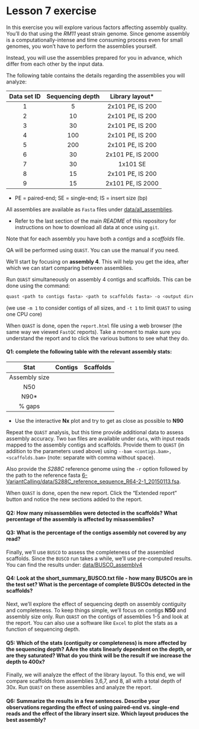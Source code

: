 # Lesson 7 exercise

In this exercise you will explore various factors affecting assembly quality. You’ll do that using the *RM11* yeast strain genome. Since genome assembly is a computationally-intense and time consuming process even for small genomes, you won’t have to perform the assemblies yourself. 

Instead, you will use the assemblies prepared for you in advance, which differ from each other by the input data.

The following table contains the details regarding the assemblies you will analyze:

| Data set ID | Sequencing depth | Library layout* |
|:-----------:|:----------------:|:---------------:|
| 1 | 5 | 2x101 PE, IS 200 |
| 2 | 10 | 2x101 PE, IS 200 |
| 3 | 30 | 2x101 PE, IS 200 |
| 4 | 100 | 2x101 PE, IS 200 |
| 5 | 200 | 2x101 PE, IS 200 |
| 6 | 30 | 2x101 PE, IS 2000 |
| 7 | 30 | 1x101 SE |
| 8 | 15 | 2x101 PE, IS 200 |
| 9 | 15 | 2x101 PE, IS 2000 |
* PE = paired-end; SE = single-end; IS = insert size (bp)

All assemblies are available as `Fasta` files under [data/all_assemblies](https://github.com/hadasvolk/CompLabNGS/tree/main/7-Assembly/data/all_assemblies). 
* Refer to the last section of the main *README* of this repository for instructions on how to download all data at once using `git`.

Note that for each assembly you have both a *contigs* and a *scaffolds* file.

QA will be performed using `QUAST`. You can use the manual if you need.

We’ll start by focusing on **assembly 4**. This will help you get the idea, after which we can start comparing between assemblies.

Run `QUAST` simultaneously on assembly 4 contigs and scaffolds. This can be done using the command:
```bash
quast <path to contigs fasta> <path to scaffolds fasta> -o <output directory> -m 1 -t 1
```
(we use `-m 1` to consider contigs of all sizes, and `-t 1` to limit `QUAST` to using one CPU core)

When `QUAST` is done, open the `report.html` file using a web browser (the same way we viewed `FastQC` reports). Take a moment to make sure you understand the report and to click the various buttons to see what they do.

#### Q1: complete the following table with the relevant assembly stats:

| Stat | Contigs | Scaffolds |
|:----:|:-------:|:---------:|
| Assembly size | | |
| N50 | | |
| N90* | | |
| % gaps | | |
* Use the interactive **Nx** plot and try to get as close as possible to **N90**

Repeat the `QUAST` analysis, but this time provide additional data to assess assembly accuracy. Two `bam` files are available under `data`, with input reads mapped to the assembly contigs and scaffolds. Provide them to `QUAST` (in addition to the parameters used above) using `--bam <contigs.bam>,<scaffolds.bam>` (note: separate with comma without space). 

Also provide the *S288C* reference genome using the `-r` option followed by the path to the reference fasta [6-VariantCalling/data/S288C_reference_sequence_R64-2-1_20150113.fsa](https://github.com/hadasvolk/CompLabNGS/blob/main/6-VariantCalling/data/S288C_reference_sequence_R64-2-1_20150113.fsa).

When `QUAST` is done, open the new report. Click the “Extended report” button and notice the new sections added to the report.

#### Q2: How many misassemblies were detected in the scaffolds? What percentage of the assembly is affected by misassemblies?

#### Q3: What is the percentage of the contigs assembly not covered by any read?

Finally, we’ll use `BUSCO` to assess the completeness of the assembled scaffolds. Since the `BUSCO` run takes a while, we’ll use pre-computed results. You can find the results under: [data/BUSCO_assembly4](https://github.com/hadasvolk/CompLabNGS/tree/main/7-Assembly/data/BUSCO_assembly4)

#### Q4: Look at the short_summary_BUSCO.txt file - how many BUSCOs are in the test set? What is the percentage of complete BUSCOs detected in the scaffolds?

Next, we’ll explore the effect of sequencing depth on assembly contiguity and completeness. To keep things simple, we’ll focus on contigs **N50** and assembly size only. Run `QUAST` on the contigs of assemblies 1-5 and look at the report. You can also use a software like `Excel` to plot the stats as a function of sequencing depth.

#### Q5: Which of the stats (contiguity or completeness) is more affected by the sequencing depth? AAre the stats linearly dependent on the depth, or are they saturated? What do you think will be the result if we increase the depth to 400x?

Finally, we will analyze the effect of the library layout. To this end, we will compare scaffolds from assemblies 3,6,7, and 8, all with a total depth of 30x. Run `QUAST` on these assemblies and analyze the report.

#### Q6: Summarize the results in a few sentences. Describe your observations regarding the effect of using paired-end vs. single-end reads and the effect of the library insert size. Which layout produces the best assembly?